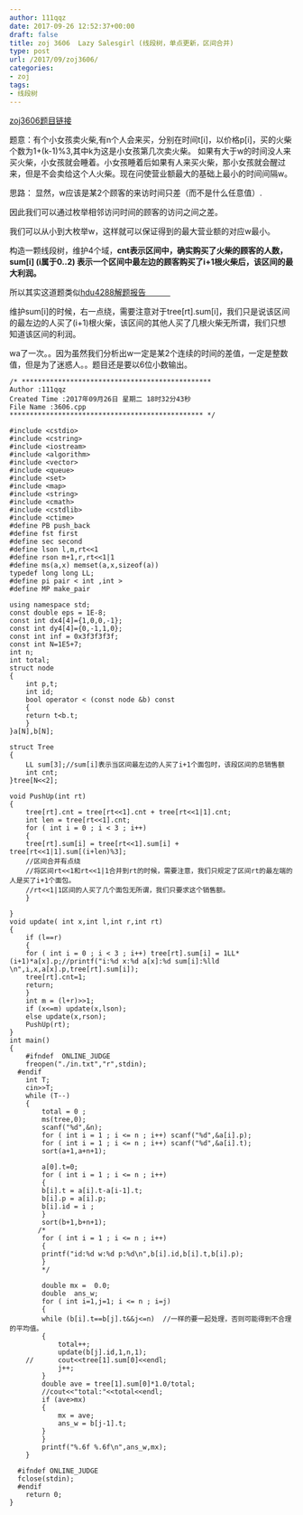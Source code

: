 ```yaml
---
author: 111qqz
date: 2017-09-26 12:52:37+00:00
draft: false
title: zoj 3606  Lazy Salesgirl (线段树，单点更新，区间合并)
type: post
url: /2017/09/zoj3606/
categories:
- zoj
tags:
- 线段树
---
```


[zoj3606题目链接](http://acm.zju.edu.cn/onlinejudge/showProblem.do?problemCode=3606)

题意：有个小女孩卖火柴,有n个人会来买，分别在时间t[i]，以价格p[i]，买的火柴个数为1+(k-1)%3,其中k为这是小女孩第几次卖火柴。 如果有大于w的时间没人来买火柴，小女孩就会睡着。小女孩睡着后如果有人来买火柴，那小女孩就会醒过来，但是不会卖给这个人火柴。现在问使营业额最大的基础上最小的时间间隔w。

思路： 显然，w应该是某2个顾客的来访时间只差（而不是什么任意值）.

因此我们可以通过枚举相邻访问时间的顾客的访问之间之差。

我们可以从小到大枚举w，这样就可以保证得到的最大营业额的对应w最小。

构造一颗线段树，维护4个域，**cnt表示区间中，确实购买了火柴的顾客的人数，sum[i] (i属于0..2) 表示一个区间中最左边的顾客购买了i+1根火柴后，该区间的最大利润。**

所以其实这道题类似[hdu4288解题报告           ](https://111qqz.com/wordpress/2017/09/hdu4288/)

维护sum[i]的时候，右一点绕，需要注意对于tree[rt].sum[i]，我们只是说该区间的最左边的人买了(i+1)根火柴，该区间的其他人买了几根火柴无所谓，我们只想知道该区间的利润。

wa了一次。。因为虽然我们分析出w一定是某2个连续的时间的差值，一定是整数值，但是为了迷惑人。。题目还是要以6位小数输出。


    
    /* ***********************************************
    Author :111qqz
    Created Time :2017年09月26日 星期二 18时32分43秒
    File Name :3606.cpp
    ************************************************ */
    
    #include <cstdio>
    #include <cstring>
    #include <iostream>
    #include <algorithm>
    #include <vector>
    #include <queue>
    #include <set>
    #include <map>
    #include <string>
    #include <cmath>
    #include <cstdlib>
    #include <ctime>
    #define PB push_back
    #define fst first
    #define sec second
    #define lson l,m,rt<<1
    #define rson m+1,r,rt<<1|1
    #define ms(a,x) memset(a,x,sizeof(a))
    typedef long long LL;
    #define pi pair < int ,int >
    #define MP make_pair
    
    using namespace std;
    const double eps = 1E-8;
    const int dx4[4]={1,0,0,-1};
    const int dy4[4]={0,-1,1,0};
    const int inf = 0x3f3f3f3f;
    const int N=1E5+7;
    int n;
    int total;
    struct node
    {
        int p,t;
        int id;
        bool operator < (const node &b) const
        {
        return t<b.t;
        }
    }a[N],b[N];
    
    struct Tree
    {
        LL sum[3];//sum[i]表示当区间最左边的人买了i+1个面包时，该段区间的总销售额
        int cnt;
    }tree[N<<2];
    
    void PushUp(int rt)
    {
        tree[rt].cnt = tree[rt<<1].cnt + tree[rt<<1|1].cnt;
        int len = tree[rt<<1].cnt;
        for ( int i = 0 ; i < 3 ; i++)
        {
        tree[rt].sum[i] = tree[rt<<1].sum[i] + tree[rt<<1|1].sum[(i+len)%3];
        //区间合并有点绕
        //将区间rt<<1和rt<<1|1合并到rt的时候，需要注意，我们只规定了区间rt的最左端的人是买了i+1个面包。
        //rt<<1|1区间的人买了几个面包无所谓，我们只要求这个销售额。
        }
    
    }
    void update( int x,int l,int r,int rt)
    {
        if (l==r)
        {
        for ( int i = 0 ; i < 3 ; i++) tree[rt].sum[i] = 1LL*(i+1)*a[x].p;//printf("i:%d x:%d a[x]:%d sum[i]:%lld \n",i,x,a[x].p,tree[rt].sum[i]);
        tree[rt].cnt=1;
        return;
        }
        int m = (l+r)>>1;
        if (x<=m) update(x,lson);
        else update(x,rson);
        PushUp(rt);
    }
    int main()
    {
        #ifndef  ONLINE_JUDGE 
        freopen("./in.txt","r",stdin);
      #endif
        int T;
        cin>>T;
        while (T--)
        {
            total = 0 ;
            ms(tree,0);
            scanf("%d",&n);
            for ( int i = 1 ; i <= n ; i++) scanf("%d",&a[i].p);
            for ( int i = 1 ; i <= n ; i++) scanf("%d",&a[i].t);
            sort(a+1,a+n+1);
    
            a[0].t=0;
            for ( int i = 1 ; i <= n ; i++)
            {
            b[i].t = a[i].t-a[i-1].t;
            b[i].p = a[i].p;
            b[i].id = i ;
            }
            sort(b+1,b+n+1);
           /* 
            for ( int i = 1 ; i <= n ; i++)
            {
            printf("id:%d w:%d p:%d\n",b[i].id,b[i].t,b[i].p);
            }
            */
            
            double mx =  0.0;
            double  ans_w;
            for ( int i=1,j=1; i <= n ; i=j) 
            {
            while (b[i].t==b[j].t&&j<=n)  //一样的要一起处理，否则可能得到不合理的平均值。
            {
                total++;
                update(b[j].id,1,n,1);
        //      cout<<tree[1].sum[0]<<endl;
                j++;
            }
            double ave = tree[1].sum[0]*1.0/total;
            //cout<<"total:"<<total<<endl;
            if (ave>mx)
            {
                mx = ave;
                ans_w = b[j-1].t;
            }
            }
            printf("%.6f %.6f\n",ans_w,mx);
        }
    
      #ifndef ONLINE_JUDGE  
      fclose(stdin);
      #endif
        return 0;
    }
    








